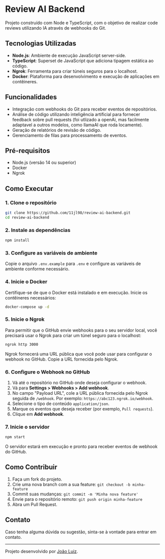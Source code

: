 # Review AI Backend

Projeto construído com Node e TypeScript, com o objetivo de realizar code reviews utilizando IA através de webhooks do Git.

## Tecnologias Utilizadas

- **Node.js**: Ambiente de execução JavaScript server-side.
- **TypeScript**: Superset de JavaScript que adiciona tipagem estática ao código.
- **Ngrok**: Ferramenta para criar túneis seguros para o localhost.
- **Docker**: Plataforma para desenvolvimento e execução de aplicações em contêineres.

## Funcionalidades

- Integração com webhooks do Git para receber eventos de repositórios.
- Análise de código utilizando inteligência artificial para fornecer feedback sobre pull requests (foi utlizado a openAi, mas facilmente adaptavel a outros modelos, como llamaAI que roda locamente).
- Geração de relatórios de revisão de código.
- Gerenciamento de filas para processamento de eventos.

## Pré-requisitos

- Node.js (versão 14 ou superior)
- Docker
- Ngrok

## Como Executar

### 1. Clone o repositório

```bash
git clone https://github.com/11jl98/review-ai-backend.git
cd review-ai-backend
```

### 2. Instale as dependências

```bash
npm install
```

### 3. Configure as variáveis de ambiente

Copie o arquivo `.env.example` para `.env` e configure as variáveis de ambiente conforme necessário.

### 4. Inicie o Docker

Certifique-se de que o Docker está instalado e em execução. Inicie os contêineres necessários:

```bash
docker-compose up -d
```

### 5. Inicie o Ngrok

Para permitir que o GitHub envie webhooks para o seu servidor local, você precisará usar o Ngrok para criar um túnel seguro para o localhost:

```bash
ngrok http 3000
```

Ngrok fornecerá uma URL pública que você pode usar para configurar o webhook no GitHub. Copie a URL fornecida pelo Ngrok.

### 6. Configure o Webhook no GitHub

1. Vá até o repositório no GitHub onde deseja configurar o webhook.
2. Vá para **Settings > Webhooks > Add webhook**.
3. No campo "Payload URL", cole a URL pública fornecida pelo Ngrok seguida de `/webhook`. Por exemplo: `https://abc123.ngrok.io/webhook`.
4. Selecione o tipo de conteúdo `application/json`.
5. Marque os eventos que deseja receber (por exemplo, `Pull requests`).
6. Clique em **Add webhook**.

### 7. Inicie o servidor

```bash
npm start
```

O servidor estará em execução e pronto para receber eventos de webhook do GitHub.

## Como Contribuir

1. Faça um fork do projeto.
2. Crie uma nova branch com a sua feature: `git checkout -b minha-feature`
3. Commit suas mudanças: `git commit -m 'Minha nova feature'`
4. Envie para o repositório remoto: `git push origin minha-feature`
5. Abra um Pull Request.

## Contato

Caso tenha alguma dúvida ou sugestão, sinta-se à vontade para entrar em contato.

---

Projeto desenvolvido por [João Luiz](https://github.com/11jl98).
